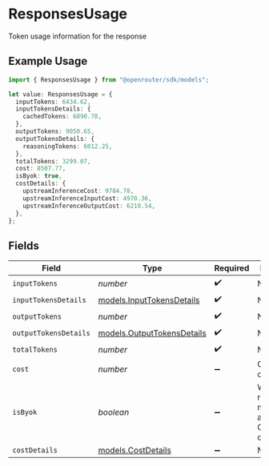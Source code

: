 # ResponsesUsage

Token usage information for the response

## Example Usage

```typescript
import { ResponsesUsage } from "@openrouter/sdk/models";

let value: ResponsesUsage = {
  inputTokens: 6434.62,
  inputTokensDetails: {
    cachedTokens: 6890.78,
  },
  outputTokens: 9050.65,
  outputTokensDetails: {
    reasoningTokens: 6012.25,
  },
  totalTokens: 3299.07,
  cost: 8507.77,
  isByok: true,
  costDetails: {
    upstreamInferenceCost: 9784.78,
    upstreamInferenceInputCost: 4970.36,
    upstreamInferenceOutputCost: 6210.54,
  },
};
```

## Fields

| Field                                                               | Type                                                                | Required                                                            | Description                                                         |
| ------------------------------------------------------------------- | ------------------------------------------------------------------- | ------------------------------------------------------------------- | ------------------------------------------------------------------- |
| `inputTokens`                                                       | *number*                                                            | :heavy_check_mark:                                                  | N/A                                                                 |
| `inputTokensDetails`                                                | [models.InputTokensDetails](../models/inputtokensdetails.md)        | :heavy_check_mark:                                                  | N/A                                                                 |
| `outputTokens`                                                      | *number*                                                            | :heavy_check_mark:                                                  | N/A                                                                 |
| `outputTokensDetails`                                               | [models.OutputTokensDetails](../models/outputtokensdetails.md)      | :heavy_check_mark:                                                  | N/A                                                                 |
| `totalTokens`                                                       | *number*                                                            | :heavy_check_mark:                                                  | N/A                                                                 |
| `cost`                                                              | *number*                                                            | :heavy_minus_sign:                                                  | Cost of the completion                                              |
| `isByok`                                                            | *boolean*                                                           | :heavy_minus_sign:                                                  | Whether a request was made using a Bring Your Own Key configuration |
| `costDetails`                                                       | [models.CostDetails](../models/costdetails.md)                      | :heavy_minus_sign:                                                  | N/A                                                                 |